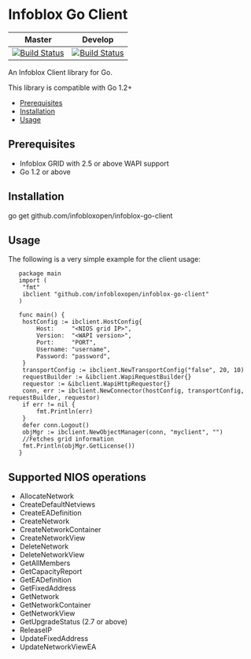 # Infoblox Go Client
| Master                                                                                                                                          | Develop                                                                                                                                                           |
| ----------------------------------------------------------------------------------------------------------------------------------------------- | ----------------------------------------------------------------------------------------------------------------------------------------------------------------- |
| [![Build Status](https://travis-ci.org/somashekhar/infoblox-go-client.svg?branch=master)](https://travis-ci.org/somashekhar/infoblox-go-client) | [![Build Status](https://travis-ci.org/somashekhar/infoblox-go-client.svg?branch=develop)](https://travis-ci.org/somashekhar/infoblox-go-client) |


An Infoblox Client library for Go.

This library is compatible with Go 1.2+

- [Prerequisites](#Prerequisites)
- [Installation](#Installation)
- [Usage](#Usage)

## Prerequisites
   * Infoblox GRID with 2.5 or above WAPI support
   * Go 1.2 or above

## Installation
   go get github.com/infobloxopen/infoblox-go-client

## Usage

   The following is a very simple example for the client usage:

       package main
       import (
   	    "fmt"
   	    ibclient "github.com/infobloxopen/infoblox-go-client"
       )

       func main() {
   	    hostConfig := ibclient.HostConfig{
   		    Host:     "<NIOS grid IP>",
   		    Version:  "<WAPI version>",
   		    Port:     "PORT",
   		    Username: "username",
   		    Password: "password",
   	    }
   	    transportConfig := ibclient.NewTransportConfig("false", 20, 10)
   	    requestBuilder := &ibclient.WapiRequestBuilder{}
   	    requestor := &ibclient.WapiHttpRequestor{}
   	    conn, err := ibclient.NewConnector(hostConfig, transportConfig, requestBuilder, requestor)
   	    if err != nil {
   		    fmt.Println(err)
   	    }
   	    defer conn.Logout()
   	    objMgr := ibclient.NewObjectManager(conn, "myclient", "")
   	    //Fetches grid information
   	    fmt.Println(objMgr.GetLicense())
       }

## Supported NIOS operations

   * AllocateNetwork
   * CreateDefaultNetviews
   * CreateEADefinition
   * CreateNetwork
   * CreateNetworkContainer
   * CreateNetworkView
   * DeleteNetwork
   * DeleteNetworkView
   * GetAllMembers
   * GetCapacityReport
   * GetEADefinition
   * GetFixedAddress
   * GetNetwork
   * GetNetworkContainer
   * GetNetworkView
   * GetUpgradeStatus (2.7 or above)
   * ReleaseIP
   * UpdateFixedAddress
   * UpdateNetworkViewEA
